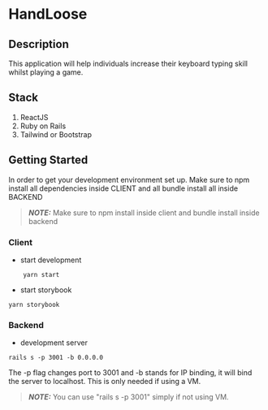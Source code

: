 # HandLoose

## Description

This application will help individuals increase their keyboard typing skill whilst playing a game.

## Stack

1. ReactJS
2. Ruby on Rails
3. Tailwind or Bootstrap

## Getting Started

In order to get your development environment set up.
Make sure to npm install all dependencies inside CLIENT and all bundle install all inside BACKEND

> **_NOTE:_** Make sure to npm install inside client and bundle install inside backend

### Client

- start development

```
	yarn start
```

- start storybook

```
yarn storybook
```

### Backend

- development server

```
rails s -p 3001 -b 0.0.0.0
```

The -p flag changes port to 3001 and -b stands for IP binding, it will bind the server to localhost. This is only needed if using a VM.

> **_NOTE:_** You can use "rails s -p 3001" simply if not using VM.
